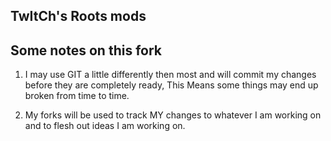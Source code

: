 ## TwItCh's Roots mods

## Some notes on this fork

1. I may use GIT a little differently then most and will commit my changes before they are completely ready, This Means some things may end up broken from time to time.

2. My forks will be used to track MY changes to whatever I am working on and to flesh out ideas I am working on.